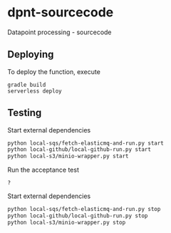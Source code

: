 # dpnt-sourcecode
Datapoint processing - sourcecode


## Deploying

To deploy the function, execute

```
gradle build
serverless deploy
```

## Testing

Start external dependencies
```bash
python local-sqs/fetch-elasticmq-and-run.py start
python local-github/local-github-run.py start
python local-s3/minio-wrapper.py start
```

Run the acceptance test

```
?
```

Start external dependencies
```bash
python local-sqs/fetch-elasticmq-and-run.py stop
python local-github/local-github-run.py stop
python local-s3/minio-wrapper.py stop
```
